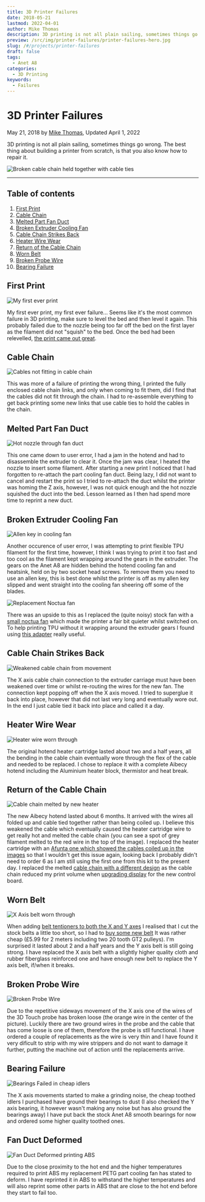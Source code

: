 ```yaml
---
title: 3D Printer Failures
date: 2018-05-21
lastmod: 2022-04-01
author: Mike Thomas
description: 3D printing is not all plain sailing, sometimes things go wrong. The best thing about building a printer from scratch, is that you also know how to repair it.
preview: /src/img/printer-failures/printer-failures-hero.jpg
slug: /#/projects/printer-failures
draft: false
tags:
  - Anet A8
categories:
  - 3D Printing
keywords:
  - Failures
---
```


# 3D Printer Failures

May 21, 2018 by [Mike Thomas](https://github.com/mikepthomas),
Updated April 1, 2022

3D printing is not all plain sailing, sometimes things go wrong. The best thing about building a printer from scratch, is that you also know how to repair it.

![Broken cable chain held together with cable ties](https://github.com/mikepthomas/mikepthomas.github.io/raw/develop/src/img/printer-failures/printer-failures-hero.jpg)

---

## Table of contents

1. [First Print](#first-print)
2. [Cable Chain](#cable-chain)
3. [Melted Part Fan Duct](#melted-part-fan-duct)
4. [Broken Extruder Cooling Fan](#broken-extruder-cooling-fan)
5. [Cable Chain Strikes Back](#cable-chain-strikes-back)
6. [Heater Wire Wear](#heater-wire-wear)
7. [Return of the Cable Chain](#return-of-the-cable-chain)
8. [Worn Belt](#worn-belt)
9. [Broken Probe Wire](#broken-probe-wire)
10. [Bearing Failure](#bearing-failure)

## First Print

![My first ever print](https://github.com/mikepthomas/mikepthomas.github.io/raw/develop/src/img/printer-failures/first-print.jpg)

My first ever print, my first ever failure... Seems like it's the most common failure in 3D printing, make sure to level the bed and then level it again. This probably failed due to the nozzle being too far off the bed on the first layer as the filament did not "squish" to the bed. Once the bed had been relevelled, [the print came out great](printer.md#finished).

## Cable Chain

![Cables not fitting in cable chain](https://github.com/mikepthomas/mikepthomas.github.io/raw/develop/src/img/printer-failures/cable-chain.jpg)

This was more of a failure of printing the wrong thing, I printed the fully enclosed cable chain links, and only when coming to fit them, did I find that the cables did not fit through the chain. I had to re-assemble everything to get back printing some new links that use cable ties to hold the cables in the chain.

## Melted Part Fan Duct

![Hot nozzle through fan duct](https://github.com/mikepthomas/mikepthomas.github.io/raw/develop/src/img/printer-failures/fan-duct-melted.jpg)

This one came down to user error, I had a jam in the hotend and had to disassemble the extruder to clear it. Once the jam was clear, I heated the nozzle to insert some filament. After starting a new print I noticed that I had forgotten to re-attach the part cooling fan duct. Being lazy, I did not want to cancel and restart the print so I tried to re-attach the duct whilst the printer was homing the Z axis, however, I was not quick enough and the hot nozzle squished the duct into the bed. Lesson learned as I then had spend more time to reprint a new duct.

## Broken Extruder Cooling Fan

![Allen key in cooling fan](https://github.com/mikepthomas/mikepthomas.github.io/raw/develop/src/img/printer-failures/cooling-fan-broken.jpg)

Another occurence of user error, I was attempting to print flexible TPU filament for the first time, however, I think I was trying to print it too fast and too cool as the filament kept wrapping around the gears in the extruder. The gears on the Anet A8 are hidden behind the hotend cooling fan and heatsink, held on by two socket head screws. To remove them you need to use an allen key, this is best done whilst the printer is off as my allen key slipped and went straight into the cooling fan sheering off some of the blades.

![Replacement Noctua fan](https://github.com/mikepthomas/mikepthomas.github.io/raw/develop/src/img/printer-failures/cooling-fan-noctua.jpg)

There was an upside to this as I replaced the (quite noisy) stock fan with a [small noctua fan](https://www.amazon.co.uk/gp/product/B009NQLT0M) which made the printer a fair bit quieter whilst switched on. To help printing TPU without it wrapping around the extruder gears I found using [this adapter](printer-printed-upgrades.md#flex-filament-and-easy-filament-change-adapter-for-anet-a8) really useful.

## Cable Chain Strikes Back

![Weakened cable chain from movement](https://github.com/mikepthomas/mikepthomas.github.io/raw/develop/src/img/printer-failures/cable-chain-weakened.jpg)

The X axis cable chain connection to the extruder carriage must have been weakened over time or whilst re-routing the wires for the new fan. The connection kept popping off when the X axis moved. I tried to superglue it back into place, however that did not last very long and eventually wore out. In the end I just cable tied it back into place and called it a day.

## Heater Wire Wear

![Heater wire worn through](https://github.com/mikepthomas/mikepthomas.github.io/raw/develop/src/img/printer-failures/heater-wire-wear.jpg)

The original hotend heater cartridge lasted about two and a half years, all the bending in the cable chain eventually wore through the flex of the cable and needed to be replaced. I chose to replace it with a complete Aibecy hotend including the Aluminium heater block, thermistor and heat break.

## Return of the Cable Chain

![Cable chain melted by new heater](https://github.com/mikepthomas/mikepthomas.github.io/raw/develop/src/img/printer-failures/cable-chain-melted.jpg)

The new Aibecy hotend lasted about 6 months. It arrived with the wires all folded up and cable tied together rather than being coiled up. I believe this weakened the cable which eventually caused the heater cartridge wire to get really hot and melted the cable chain (you can see a spot of grey filament melted to the red wire in the top of the image). I replaced the heater cartridge with an [Afunta one which showed the cables coiled up in the images](https://www.amazon.co.uk/gp/product/B07J43HFLK) so that I wouldn't get this issue again, looking back I probably didn't need to order 6 as I am still using the first one from this kit to the present day.
I replaced the melted [cable chain with a different design](printer-printed-upgrades.md#anet-a8-x-axis-cable-chain-with-z-end-stop) as the cable chain reduced my print volume when [upgrading display](printer-hardware-upgrades.md#tft24-mount) for the new control board.

## Worn Belt

![X Axis belt worn through](https://github.com/mikepthomas/mikepthomas.github.io/raw/develop/src/img/printer-failures/worn-belt.jpg)

When adding [belt tentioners to both the X and Y axes](printer-printed-upgrades.md#motion-upgrades) I realised that I cut the stock belts a little too short, so I had to [buy some new belt](https://www.amazon.co.uk/gp/product/B0719S15FN) It was rather cheap (£5.99 for 2 meters including two 20 tooth GT2 pulleys). I'm surprised it lasted about 2 and a half years and the Y axis belt is still going strong. I have replaced the X axis belt with a slightly higher quality cloth and rubber fiberglass reinforced one and have enough new belt to replace the Y axis belt, if/when it breaks.

## Broken Probe Wire

![Broken Probe Wire](https://github.com/mikepthomas/mikepthomas.github.io/raw/develop/src/img/printer-failures/broken-probe-wire.jpg)

Due to the repetitive sideways movement of the X axis one of the wires of the 3D Touch probe has broken loose (the orange wire in the center of the picture). Luckily there are two ground wires in the probe and the cable that has come loose is one of them, therefore the probe is stll functional. I have ordered a couple of replacements as the wire is very thin and I have found it very dificult to strip with my wire strippers and do not want to damage it further, putting the machine out of action until the replacements arrive.

## Bearing Failure

![Bearings Failed in cheap idlers](https://github.com/mikepthomas/mikepthomas.github.io/raw/develop/src/img/printer-failures/bearing-failure.jpg)

The X axis movements started to make a grinding noise, the cheap toothed idlers I purchased have ground their bearings to dust (I also checked the Y axis bearing, it however wasn't making any noise but has also ground the bearings away) I have put back the stock Anet A8 smooth bearings for now and ordered some higher quality toothed ones.

## Fan Duct Deformed

![Fan Duct Deformed printing ABS](https://github.com/mikepthomas/mikepthomas.github.io/raw/develop/src/img/printer-failures/fan-duct-deformed.jpg)

Due to the close proximity to the hot end and the higher temperatures required to print ABS my replacement PETG part cooling fan has stated to deform. I have reprinted it in ABS to withstand the higher temperatures and will also reprint some other parts in ABS that are close to the hot end before they start to fail too.
